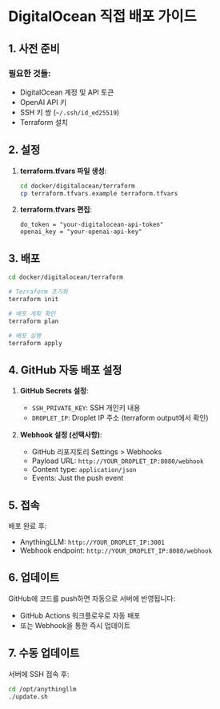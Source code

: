# DigitalOcean 직접 배포 가이드

## 1. 사전 준비

### 필요한 것들:
- DigitalOcean 계정 및 API 토큰
- OpenAI API 키
- SSH 키 쌍 (`~/.ssh/id_ed25519`)
- Terraform 설치

## 2. 설정

1. **terraform.tfvars 파일 생성**:
   ```bash
   cd docker/digitalocean/terraform
   cp terraform.tfvars.example terraform.tfvars
   ```

2. **terraform.tfvars 편집**:
   ```
   do_token = "your-digitalocean-api-token"
   openai_key = "your-openai-api-key"
   ```

## 3. 배포

```bash
cd docker/digitalocean/terraform

# Terraform 초기화
terraform init

# 배포 계획 확인
terraform plan

# 배포 실행
terraform apply
```

## 4. GitHub 자동 배포 설정

1. **GitHub Secrets 설정**:
   - `SSH_PRIVATE_KEY`: SSH 개인키 내용
   - `DROPLET_IP`: Droplet IP 주소 (terraform output에서 확인)

2. **Webhook 설정 (선택사항)**:
   - GitHub 리포지토리 Settings > Webhooks
   - Payload URL: `http://YOUR_DROPLET_IP:8080/webhook`
   - Content type: `application/json`
   - Events: Just the push event

## 5. 접속

배포 완료 후:
- AnythingLLM: `http://YOUR_DROPLET_IP:3001`
- Webhook endpoint: `http://YOUR_DROPLET_IP:8080/webhook`

## 6. 업데이트

GitHub에 코드를 push하면 자동으로 서버에 반영됩니다:
- GitHub Actions 워크플로우로 자동 배포
- 또는 Webhook을 통한 즉시 업데이트

## 7. 수동 업데이트

서버에 SSH 접속 후:
```bash
cd /opt/anythingllm
./update.sh
```